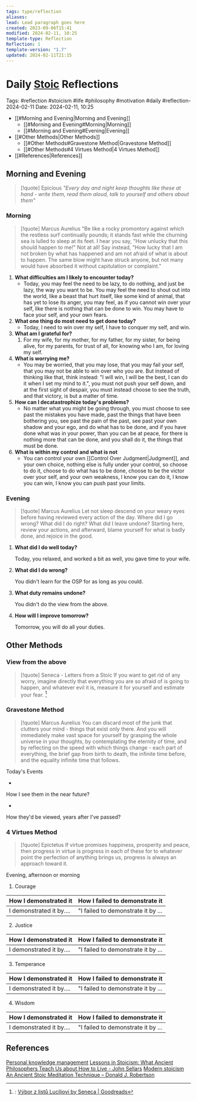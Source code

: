 ```yaml
---
tags: type/reflection
aliases: 
lead: Lead paragraph goes here
created: 2023-09-06T15:41
modified: 2024-02-11, 10:25
template-type: Reflection
Reflection: 1
template-version: "1.7"
updated: 2024-02-11T21:15
---
```

# Daily [Stoic](../SLIP-BOX/Stoicism.md) Reflections

Tags:  #reflection #stoicism #life #philosophy #motivation #daily #reflection-2024-02-11
Date: 2024-02-11, 10:25

- [[#Morning and Evening|Morning and Evening]]
	- [[#Morning and Evening#Morning|Morning]]
	- [[#Morning and Evening#Evening|Evening]]
- [[#Other Methods|Other Methods]]
	- [[#Other Methods#Gravestone Method|Gravestone Method]]
	- [[#Other Methods#4 Virtues Method|4 Virtues Method]]
- [[#References|References]]


## Morning and Evening

> [!quote] Epicious 
> _"Every day and night keep thoughts like these at hand - write them, read them aloud, talk to yourself and others about them"_
### Morning

> [!quote] Marcus Aurelius
> "Be like a rocky promontory against which the restless surf continually pounds; it stands fast while the churning sea is lulled to sleep at its feet. I hear you say, "How unlucky that this should happen to me!" Not at all! Say instead, "How lucky that I am not broken by what has happened and am not afraid of what is about to happen. The same blow might have struck anyone, but not many would have absorbed it without capitulation or complaint."

1. **What difficulties am I likely to encounter today?**
	- Today, you may feel the need to be lazy, to do nothing, and just be lazy, the way you want to be. You may feel the need to shout out into the world, like a beast that hurt itself, like some kind of animal, that has yet to lose its anger, you may feel, as if you cannot win over your self, like there is nothing that can be done to win. You may have to face your self, and your own fears.
2. **What one thing do most need to get done today?**
	- Today, I need to win over my self, I have to conquer my self, and win.
1. **What am I grateful for?**
	1. For my wife, for my mother, for my father, for my sister, for being alive, for my parents, for trust of all, for knowing who I am, for loving my self.
2. **What is worrying me?**
	- You may be worried, that you may lose, that you may fail your self, that you may not be able to win over who you are. But instead of thinking like that, think instead: "I will win, I will be the best, I can do it when I set my mind to it.", you must not push your self down, and at the first sight of despair, you must instead choose to see the truth, and that victory, is but a matter of time.
3. **How can I decatastrophize today's problems?**
	- No matter what you might be going through, you must choose to see past the mistakes you have made, past the things that have been bothering you, see past the pain of the past, see past your own shadow and your ego, and do what has to be done, and if you have done what was in your power, than you can be at peace, for there is nothing more that can be done, and you shall do it, the things that must be done.
4. **What is within my control and what is not**
	- You can control your own [[Control Over Judgment|Judgment]], and your own choice, nothing else is fully under your control, so choose to do it, choose to do what has to be done, choose to be the victor over your self, and your own weakness, I know you can do it, I know you can win, I know you can push past your limits.

### Evening

> [!quote] Marcus Aurelius
> Let not sleep descend on your weary eyes before having reviewed every action of the day. Where did I go wrong? What did I do right? What did I leave undone? Starting here, review your actions, and afterward, blame yourself for what is badly done, and rejoice in the good.

1. **What did I do well today?**

	Today, you relaxed, and worked a bit as well, you gave time to your wife.

2. **What did I do wrong?**

	You didn't learn for the OSP for as long as you could.

4. **What duty remains undone?**

	You didn't do the view from the above.

5. **How will I improve tomorrow?**

	Tomorrow, you will do all your duties. 

## Other Methods

### View from the above

> [!quote] Seneca - Letters from a Stoic
> If you want to get rid of any worry, imagine directly that everything you are so afraid of is going to happen, and whatever evil it is, measure it for yourself and estimate your fear. [^Seneca]


### Gravestone Method

> [!quote] Marcus Aurelius
> You can discard most of the junk that clutters your mind - things that exist only there. And you will immediately make vast space for yourself by grasping the whole universe in your thoughts, by contemplating the eternity of time, and by reflecting on the speed with which things change - each part of everything, the brief gap from birth to death, the infinite time before, and the equality infinite time that follows. 

Today's Events 

-

How I see them in the near future? 

-

How they'd be viewed, years after I've passed?

### 4 Virtues Method

> [!quote] Epictetus 
> If virtue promises happiness, prosperity and peace, then progress in virtue is progress in each of these for to whatever point the perfection of anything brings us, progress is always an approach toward it.

Evening, afternoon or morning

1. Courage 

| How I demonstrated it  | How I failed to demonstrate it |
| ------------------- | ---------------- |
| I demonstrated it by....                 | "I failed to demonstrate it by ...              |

2. Justice

| How I demonstrated it  | How I failed to demonstrate it |
| ------------------- | ---------------- |
| I demonstrated it by....                 | "I failed to demonstrate it by ...             

3. Temperance

| How I demonstrated it  | How I failed to demonstrate it |
| ------------------- | ---------------- |
| I demonstrated it by....                 | "I failed to demonstrate it by ...             

4. Wisdom

| How I demonstrated it  | How I failed to demonstrate it |
| ------------------- | ---------------- |
| I demonstrated it by....                 | "I failed to demonstrate it by ...             

## References

[Personal knowledge management](Personal%20knowledge%20management.md)
[Lessons in Stoicism: What Ancient Philosophers Teach Us about How to Live - John Sellars](https://books.google.cz/books/about/Lessons_in_Stoicism.html?id=ky84zQEACAAJ&redir_esc=y)
[Modern stoicism](https://modernstoicism.com/)
[An Ancient Stoic Meditation Technique – Donald J. Robertson](https://donaldrobertson.name/2017/03/22/an-ancient-stoic-meditation-technique/)

[^Seneca]:: [Výbor z listů Luciliovi by Seneca | Goodreads](https://www.goodreads.com/book/show/23340595-v-bor-z-list-luciliovi) 